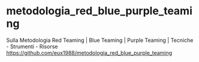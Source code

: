 # metodologia_red_blue_purple_teaming
Sulla Metodologia Red Teaming | Blue Teaming | Purple Teaming | Tecniche - Strumenti - Risorse
https://github.com/eux1988/metodologia_red_blue_purple_teaming
